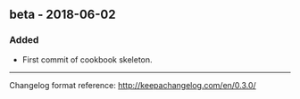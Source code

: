 ## beta - 2018-06-02
### Added
- First commit of cookbook skeleton.

---
Changelog format reference: http://keepachangelog.com/en/0.3.0/
